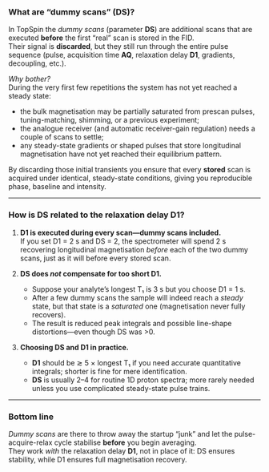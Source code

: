 ### What are “dummy scans” (DS)?

In TopSpin the *dummy scans* (parameter **DS**) are additional scans that are executed **before** the first “real” scan is stored in the FID.  
Their signal is **discarded**, but they still run through the entire pulse sequence (pulse, acquisition time **AQ**, relaxation delay **D1**, gradients, decoupling, etc.).

*Why bother?*  
During the very first few repetitions the system has not yet reached a steady state:

* the bulk magnetisation may be partially saturated from prescan pulses, tuning-matching, shimming, or a previous experiment;  
* the analogue receiver (and automatic receiver-gain regulation) needs a couple of scans to settle;  
* any steady-state gradients or shaped pulses that store longitudinal magnetisation have not yet reached their equilibrium pattern.

By discarding those initial transients you ensure that every **stored** scan is acquired under identical, steady-state conditions, giving you reproducible phase, baseline and intensity.

---

### How is **DS** related to the relaxation delay **D1**?

1. **D1 is executed during every scan—dummy scans included.**  
   If you set D1 = 2 s and DS = 2, the spectrometer will spend 2 s recovering longitudinal magnetisation *before* each of the two dummy scans, just as it will before every stored scan.

2. **DS does *not* compensate for too short D1.**

   * Suppose your analyte’s longest T₁ is 3 s but you choose D1 = 1 s.  
   * After a few dummy scans the sample will indeed reach a *steady* state, but that state is a *saturated* one (magnetisation never fully recovers).  
   * The result is reduced peak integrals and possible line-shape distortions—even though DS was >0.

3. **Choosing DS and D1 in practice.**

   * **D1** should be ≳ 5 × longest T₁ if you need accurate quantitative integrals; shorter is fine for mere identification.  
   * **DS** is usually 2–4 for routine 1D proton spectra; more rarely needed unless you use complicated steady-state pulse trains.

---

### Bottom line

*Dummy scans* are there to throw away the startup “junk” and let the pulse-acquire-relax cycle stabilise **before** you begin averaging.  
They work *with* the relaxation delay **D1**, not in place of it: DS ensures stability, while D1 ensures full magnetisation recovery.  
